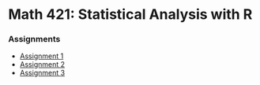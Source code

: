 # Math 421: Statistical Analysis with R

### Assignments
- [Assignment 1](Assignment1.html)
- [Assignment 2](Assignment2.html)
- [Assignment 3](Assignment3.html)

